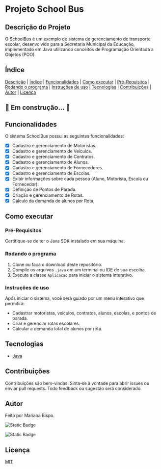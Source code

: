 # Projeto School Bus

## Descrição do Projeto

O SchoolBus é um exemplo de sistema de gerenciamento de transporte escolar, desenvolvido para a Secretaria Municipal da Educação, implementado em Java utilizando conceitos de Programação Orientada a Objetos (POO).

## Índice

   [Descrição](#descrição-do-projeto) |    [Índice](#índice) | [Funcionalidades](#funcionalidades) | [Como executar](#como-executar) | [Pré-Requisitos](#pré-requisitos) | [Rodando o programa](#rodando-o-programa) | [Instruções de uso](#instruções-de-uso) | [Tecnologias](#tecnologias) | [Contribuições](#contribuições) | [Autor](#autor) | [Licença](#licença)

## 🚧  Em construção...  🚧

## Funcionalidades

O sistema SchoolBus possui as seguintes funcionalidades:

- [x] Cadastro e gerenciamento de Motoristas.
- [x] Cadastro e gerenciamento de Veículos.
- [x] Cadastro e gerenciamento de Contratos.
- [x] Cadastro e gerenciamento de Alunos.
- [x] Cadastro e gerenciamento de Fornecedores.
- [x] Cadastro e gerenciamento de Escolas.
- [x] Exibir informações sobre cada pessoa (Aluno, Motorista, Escola ou Fornecedor).
- [x] Definição de Pontos de Parada.
- [x] Criação e gerenciamento de Rotas.
- [x] Cálculo da demanda de alunos por Rota.

## Como executar

### Pré-Requisitos
Certifique-se de ter o Java SDK instalado em sua máquina.

### Rodando o programa
1. Clone ou faça o download deste repositório.
2. Compile os arquivos `.java` em um terminal ou IDE de sua escolha.
3. Execute a classe `Aplicacao` para iniciar o sistema interativo.

### Instruções de uso
Após iniciar o sistema, você será guiado por um menu interativo que permitirá:

* Cadastrar motoristas, veículos, contratos, alunos, escolas, e pontos de parada.
* Criar e gerenciar rotas escolares.
* Calcular a demanda total de alunos por rota.

## Tecnologias
- [Java](https://www.java.com/pt-BR/)

## Contribuições
Contribuições são bem-vindas! Sinta-se à vontade para abrir issues ou enviar pull requests. Todo feedback ou sugestão será considerado.

## Autor
Feito por Mariana Bispo.

![Static Badge](https://img.shields.io/badge/Mariana%20Bispo%20-%20%230e76a8?logo=linkedin&link=www.linkedin.com%2Fin%2Fmariana-bispo-840653263)

![Static Badge](https://img.shields.io/badge/msb19112004%40gmail.com%20-%20%23db4a39?logo=gmail&logoColor=white&link=mailto%3Amsb19112004%40gmail.com)



## Licença

[MIT](https://choosealicense.com/licenses/mit/)
